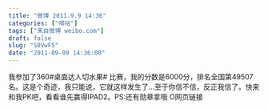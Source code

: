 ```yaml
---
title: "微博 2011.9.9 14:36"
categories: ["嘀咕"]
tags: ["来自微博 weibo.com"]
draft: false
slug: "S0VwF5"
date: "2011-09-09 14:36:00"
---
```


<p>我参加了360#桌面达人切水果# 比赛，我的分数是6000分，排名全国第49507名。这是个奇迹，我只能说，它就这样发生了…至于你信不信，反正我信了。快来和我PK吧，看看谁先赢得IPAD2。PS:还有勋章拿哦 O网页链接 ​​​​</p>

